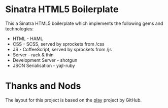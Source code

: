 # Sinatra HTML5 Boilerplate

This a Sinatra HTML5 boilerplate which implements the following gems and technologies:
* HTML - HAML
* CSS - SCSS, served by sprockets from /css
* JS - CoffeeScript, served by sprockets from /js
* Server - rack & thin
* Development Server - shotgun
* JSON Serialisation - yajl-ruby

# Thanks and Nods

The layout for this project is based on the [play](https://github.com/play/play) project by GitHub.

